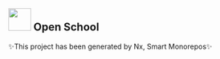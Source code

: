 <h2> <a alt="Nx logo" href="https://nx.dev" target="_blank" rel="noreferrer"><img src="https://raw.githubusercontent.com/nrwl/nx/master/images/nx-logo.png" width="45"></a> Open School</h2> 
✨This project has been generated by Nx, Smart Monorepos✨
